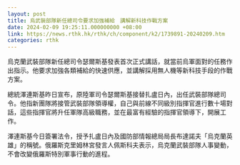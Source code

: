 ```yaml
---
layout: post
title: 烏武裝部隊新任總司令要求加強補給　講解新科技作戰方案
date: 2024-02-09 19:25:11.000000000 +08:00
link: https://news.rthk.hk/rthk/ch/component/k2/1739891-20240209.htm
categories: rthk
---
```


烏克蘭武裝部隊新任總司令瑟爾斯基發表首次正式講話，就當前烏軍面對的任務作出指示。他要求加強各類補給的快速供應，並講解採用無人機等新科技手段的作戰方案。

總統澤連斯基昨日宣布，原陸軍司令瑟爾斯基接替扎盧日內，出任武裝部隊總司令。他指新團隊將接管武裝部隊領導權，自己與前線不同級別指揮官進行數十場對話，這些指揮官將升任軍隊高級職務，並在最富有經驗的指揮官領導下，開展工作。

澤連斯基今日簽署法令，授予扎盧日內及國防部情報總局局長布達諾夫「烏克蘭英雄」的稱號。俄羅斯克里姆林宮發言人佩斯科夫表示，烏克蘭武裝部隊人事變動，不會改變俄羅斯特別軍事行動的進程。
